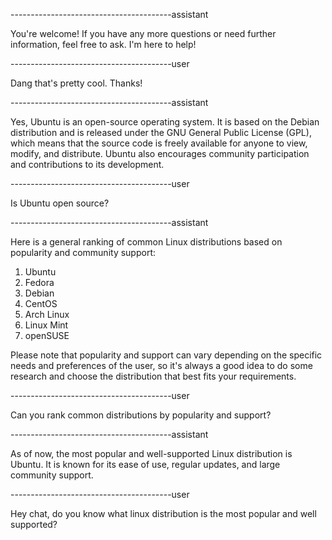 

----------------------------------------assistant


You're welcome! If you have any more questions or need further information, feel free to ask. I'm here to help!


----------------------------------------user


Dang that's pretty cool. Thanks!


----------------------------------------assistant


Yes, Ubuntu is an open-source operating system. It is based on the Debian distribution and is released under the GNU General Public License (GPL), which means that the source code is freely available for anyone to view, modify, and distribute. Ubuntu also encourages community participation and contributions to its development.


----------------------------------------user


Is Ubuntu open source?


----------------------------------------assistant


Here is a general ranking of common Linux distributions based on popularity and community support:

1. Ubuntu
2. Fedora
3. Debian
4. CentOS
5. Arch Linux
6. Linux Mint
7. openSUSE

Please note that popularity and support can vary depending on the specific needs and preferences of the user, so it's always a good idea to do some research and choose the distribution that best fits your requirements.


----------------------------------------user


Can you rank common distributions by popularity and support?


----------------------------------------assistant


As of now, the most popular and well-supported Linux distribution is Ubuntu. It is known for its ease of use, regular updates, and large community support.


----------------------------------------user


Hey chat, do you know what linux distribution is the most popular and well supported?

